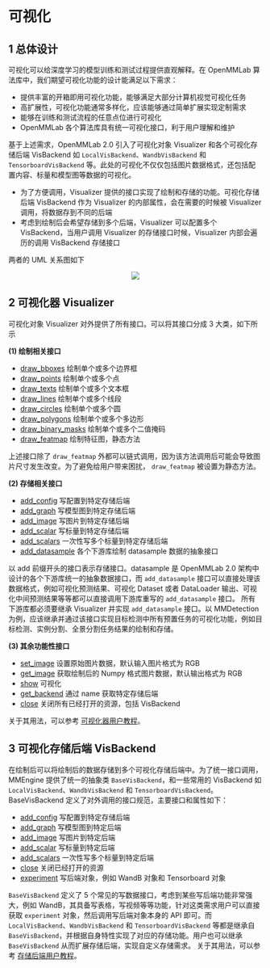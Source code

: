 # 可视化

## 1 总体设计

可视化可以给深度学习的模型训练和测试过程提供直观解释。在 OpenMMLab 算法库中，我们期望可视化功能的设计能满足以下需求：

- 提供丰富的开箱即用可视化功能，能够满足大部分计算机视觉可视化任务
- 高扩展性，可视化功能通常多样化，应该能够通过简单扩展实现定制需求
- 能够在训练和测试流程的任意点位进行可视化
- OpenMMLab 各个算法库具有统一可视化接口，利于用户理解和维护

基于上述需求，OpenMMLab 2.0 引入了可视化对象 Visualizer 和各个可视化存储后端 VisBackend 如 `LocalVisBackend`、`WandbVisBackend` 和 `TensorboardVisBackend` 等。此处的可视化不仅仅包括图片数据格式，还包括配置内容、标量和模型图等数据的可视化。

- 为了方便调用，Visualizer 提供的接口实现了绘制和存储的功能。可视化存储后端 VisBackend 作为 Visualizer 的内部属性，会在需要的时候被 Visualizer 调用，将数据存到不同的后端
- 考虑到绘制后会希望存储到多个后端，Visualizer 可以配置多个 VisBackend，当用户调用 Visualizer 的存储接口时候，Visualizer 内部会遍历的调用 VisBackend 存储接口

两者的 UML 关系图如下

<div align="center">
 <img src="https://user-images.githubusercontent.com/17425982/163327736-f7cb3b16-ef07-46bc-982a-3cc7495e6c82.png" >
</div>

## 2 可视化器 Visualizer

可视化对象 Visualizer 对外提供了所有接口。可以将其接口分成 3 大类，如下所示

**(1) 绘制相关接口**

- [draw_bboxes](mmengine.visualization.Visualizer.draw_bboxes) 绘制单个或多个边界框
- [draw_points](mmengine.visualization.Visualizer.draw_points) 绘制单个或多个点
- [draw_texts](mmengine.visualization.Visualizer.draw_texts) 绘制单个或多个文本框
- [draw_lines](mmengine.visualization.Visualizer.lines) 绘制单个或多个线段
- [draw_circles](mmengine.visualization.Visualizer.draw_circles) 绘制单个或多个圆
- [draw_polygons](mmengine.visualization.Visualizer.draw_polygons) 绘制单个或多个多边形
- [draw_binary_masks](mmengine.visualization.Visualizer.draw_binary_mask) 绘制单个或多个二值掩码
- [draw_featmap](mmengine.visualization.Visualizer.draw_featmap) 绘制特征图，静态方法

上述接口除了 `draw_featmap` 外都可以链式调用，因为该方法调用后可能会导致图片尺寸发生改变。为了避免给用户带来困扰， `draw_featmap` 被设置为静态方法。

**(2) 存储相关接口**

- [add_config](mmengine.visualization.writer.BaseWriter.add_config) 写配置到特定存储后端
- [add_graph](mmengine.visualization.writer.BaseWriter.add_graph) 写模型图到特定存储后端
- [add_image](mmengine.visualization.writer.BaseWriter.add_image) 写图片到特定存储后端
- [add_scalar](mmengine.visualization.writer.BaseWriter.add_scalar) 写标量到特定存储后端
- [add_scalars](mmengine.visualization.writer.BaseWriter.add_scalars) 一次性写多个标量到特定存储后端
- [add_datasample](mmengine.visualization.writer.BaseWriter.add_datasample) 各个下游库绘制 datasample 数据的抽象接口

以 add 前缀开头的接口表示存储接口。datasample 是 OpenMMLab 2.0 架构中设计的各个下游库统一的抽象数据接口，而 `add_datasample` 接口可以直接处理该数据格式，例如可视化预测结果、可视化 Dataset 或者 DataLoader 输出、可视化中间预测结果等等都可以直接调用下游库重写的 `add_datasample` 接口。
所有下游库都必须要继承 Visualizer 并实现 `add_datasample` 接口。以 MMDetection 为例，应该继承并通过该接口实现目标检测中所有预置任务的可视化功能，例如目标检测、实例分割、全景分割任务结果的绘制和存储。

**(3) 其余功能性接口**

- [set_image](mmengine.visualization.Visualizer.set_image) 设置原始图片数据，默认输入图片格式为 RGB
- [get_image](mmengine.visualization.Visualizer.get_image) 获取绘制后的 Numpy 格式图片数据，默认输出格式为 RGB
- [show](mmengine.visualization.Visualizer.show) 可视化
- [get_backend](mmengine.visualization.Visualizer.get_backend) 通过 name 获取特定存储后端
- [close](mmengine.visualization.Visualizer.close) 关闭所有已经打开的资源，包括 VisBackend

关于其用法，可以参考 [可视化器用户教程](../tutorials/visualization.md)。

## 3 可视化存储后端 VisBackend

在绘制后可以将绘制后的数据存储到多个可视化存储后端中。为了统一接口调用，MMEngine 提供了统一的抽象类 `BaseVisBackend`，和一些常用的 VisBackend 如 `LocalVisBackend`、`WandbVisBackend` 和 `TensorboardVisBackend`。
BaseVisBackend 定义了对外调用的接口规范，主要接口和属性如下：

- [add_config](mmengine.visualization.vis_backend.BaseVisBackend.add_config) 写配置到特定存储后端
- [add_graph](mmengine.visualization.vis_backend.BaseVisBackend.add_graph) 写模型图到特定后端
- [add_image](mmengine.visualization.vis_backend.BaseVisBackend.add_image) 写图片到特定后端
- [add_scalar](mmengine.visualization.vis_backend.BaseVisBackend.add_scalar) 写标量到特定后端
- [add_scalars](mmengine.visualization.vis_backend.BaseVisBackend.add_scalars) 一次性写多个标量到特定后端
- [close](mmengine.visualization.vis_backend.BaseVisBackend.close) 关闭已经打开的资源
- [experiment](mmengine.visualization.vis_backend.BaseVisBackend.experiment) 写后端对象，例如 WandB 对象和 Tensorboard 对象

`BaseVisBackend` 定义了 5 个常见的写数据接口，考虑到某些写后端功能非常强大，例如 WandB，其具备写表格，写视频等等功能，针对这类需求用户可以直接获取 `experiment` 对象，然后调用写后端对象本身的 API 即可。而 `LocalVisBackend`、`WandbVisBackend` 和 `TensorboardVisBackend` 等都是继承自 `BaseVisBackend`，并根据自身特性实现了对应的存储功能。用户也可以继承 `BaseVisBackend` 从而扩展存储后端，实现自定义存储需求。
关于其用法，可以参考 [存储后端用户教程](../advanced_tutorials//visualization.md)。
